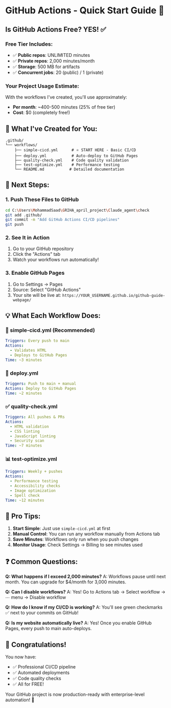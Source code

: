 # GitHub Actions - Quick Start Guide 🚀

## Is GitHub Actions Free? YES! ✅

### Free Tier Includes:
- ✅ **Public repos**: UNLIMITED minutes
- ✅ **Private repos**: 2,000 minutes/month
- ✅ **Storage**: 500 MB for artifacts
- ✅ **Concurrent jobs**: 20 (public) / 1 (private)

### Your Project Usage Estimate:
With the workflows I've created, you'll use approximately:
- **Per month**: ~400-500 minutes (25% of free tier)
- **Cost**: $0 (completely free!)

## 📁 What I've Created for You:

```
.github/
└── workflows/
    ├── simple-cicd.yml      # ⭐ START HERE - Basic CI/CD
    ├── deploy.yml           # Auto-deploy to GitHub Pages
    ├── quality-check.yml    # Code quality validation
    ├── test-optimize.yml    # Performance testing
    └── README.md           # Detailed documentation
```

## 🚀 Next Steps:

### 1. Push These Files to GitHub
```bash
cd C:\Users\MohammadSaad\GRIHA_april_project\Claude_agent\check
git add .github/
git commit -m "Add GitHub Actions CI/CD pipelines"
git push
```

### 2. See It in Action
1. Go to your GitHub repository
2. Click the "Actions" tab
3. Watch your workflows run automatically!

### 3. Enable GitHub Pages
1. Go to Settings → Pages
2. Source: Select "GitHub Actions"
3. Your site will be live at: `https://YOUR_USERNAME.github.io/github-guide-webpage/`

## 💡 What Each Workflow Does:

### 🌟 simple-cicd.yml (Recommended)
```yaml
Triggers: Every push to main
Actions: 
  - Validates HTML
  - Deploys to GitHub Pages
Time: ~3 minutes
```

### 🚀 deploy.yml
```yaml
Triggers: Push to main + manual
Actions: Deploy to GitHub Pages
Time: ~2 minutes
```

### ✅ quality-check.yml
```yaml
Triggers: All pushes & PRs
Actions:
  - HTML validation
  - CSS linting
  - JavaScript linting
  - Security scan
Time: ~7 minutes
```

### 📊 test-optimize.yml
```yaml
Triggers: Weekly + pushes
Actions:
  - Performance testing
  - Accessibility checks
  - Image optimization
  - Spell check
Time: ~12 minutes
```

## 🎯 Pro Tips:

1. **Start Simple**: Just use `simple-cicd.yml` at first
2. **Manual Control**: You can run any workflow manually from Actions tab
3. **Save Minutes**: Workflows only run when you push changes
4. **Monitor Usage**: Check Settings → Billing to see minutes used

## ❓ Common Questions:

**Q: What happens if I exceed 2,000 minutes?**
A: Workflows pause until next month. You can upgrade for $4/month for 3,000 minutes.

**Q: Can I disable workflows?**
A: Yes! Go to Actions tab → Select workflow → ⋯ menu → Disable workflow

**Q: How do I know if my CI/CD is working?**
A: You'll see green checkmarks ✅ next to your commits on GitHub!

**Q: Is my website automatically live?**
A: Yes! Once you enable GitHub Pages, every push to main auto-deploys.

## 🎉 Congratulations!

You now have:
- ✅ Professional CI/CD pipeline
- ✅ Automated deployments
- ✅ Code quality checks
- ✅ All for FREE!

Your GitHub project is now production-ready with enterprise-level automation! 🚀
